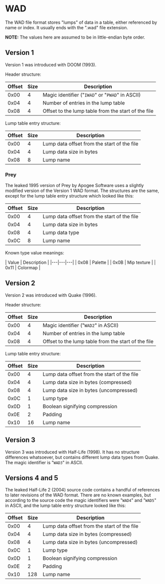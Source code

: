 
# WAD

The WAD file format stores "lumps" of data in a table, either referenced by
name or index. It usually ends with the ".wad" file extension.

**NOTE:** The values here are assumed to be in little-endian byte order.

## Version 1

Version 1 was introduced with DOOM (1993).

Header structure:

| Offset | Size | Description |
|---|---|---|
| 0x00 | 4 | Magic identifier ("`IWAD`" or "`PWAD`" in ASCII) |
| 0x04 | 4 | Number of entries in the lump table |
| 0x08 | 4 | Offset to the lump table from the start of the file |

Lump table entry structure:

| Offset | Size | Description |
|---|---|---|
| 0x00 | 4 | Lump data offset from the start of the file |
| 0x04 | 4 | Lump data size in bytes |
| 0x08 | 8 | Lump name |

### Prey

The leaked 1995 version of Prey by Apogee Software uses a slightly modified
version of the Version 1 WAD format. The structures are the same, except for
the lump table entry structure which looked like this:

| Offset | Size | Description |
|---|---|---|
| 0x00 | 4 | Lump data offset from the start of the file |
| 0x04 | 4 | Lump data size in bytes |
| 0x08 | 4 | Lump data type |
| 0x0C | 8 | Lump name |

Known type value meanings:

| Value | Description |
|---|---|---|
| 0x08 | Palette |
| 0x0B | Mip texture |
| 0x11 | Colormap |

## Version 2

Version 2 was introduced with Quake (1996).

Header structure:

| Offset | Size | Description |
|---|---|---|
| 0x00 | 4 | Magic identifier ("`WAD2`" in ASCII) |
| 0x04 | 4 | Number of entries in the lump table |
| 0x08 | 4 | Offset to the lump table from the start of the file |

Lump table entry structure:

| Offset | Size | Description |
|---|---|---|
| 0x00 | 4 | Lump data offset from the start of the file |
| 0x04 | 4 | Lump data size in bytes (compressed) |
| 0x08 | 4 | Lump data size in bytes (uncompressed) |
| 0x0C | 1 | Lump type |
| 0x0D | 1 | Boolean signifying compression |
| 0x0E | 2 | Padding |
| 0x10 | 16 | Lump name |

## Version 3

Version 3 was introduced with Half-Life (1998). It has no structure differences
whatsoever, but contains different lump data types from Quake. The magic
identifier is "`WAD3`" in ASCII.

## Versions 4 and 5

The leaked Half-Life 2 (2004) source code contains a handful of references to
later revisions of the WAD format. There are no known examples, but according
to the source code the magic identifiers were "`WAD4`" and "`WAD5`" in ASCII, and
the lump table entry structure looked like this:

| Offset | Size | Description |
|---|---|---|
| 0x00 | 4 | Lump data offset from the start of the file |
| 0x04 | 4 | Lump data size in bytes (compressed) |
| 0x08 | 4 | Lump data size in bytes (uncompressed) |
| 0x0C | 1 | Lump type |
| 0x0D | 1 | Boolean signifying compression |
| 0x0E | 2 | Padding |
| 0x10 | 128 | Lump name |

